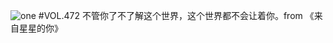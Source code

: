 ![one](http://image.wufazhuce.com/FrkdgwTWYmaieOxLNSamlBRB0x-m)
#VOL.472
不管你了不了解这个世界，这个世界都不会让着你。from 《来自星星的你》
